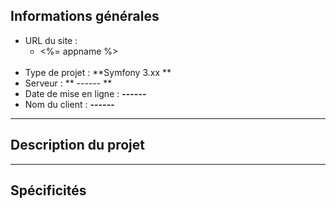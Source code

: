 ## Informations générales

* URL du site :
    * <%= appname %>
<br><br>
* Type de projet : **Symfony 3.xx **
* Serveur : ** ------ **
* Date de mise en ligne : **------**
* Nom du client : **------**

---------------------------------------

## Description du projet


---------------------------------------

## Spécificités
